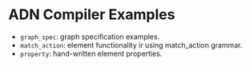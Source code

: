 # ADN Compiler Examples

* `graph_spec`: graph specification examples.
* `match_action`: element functionality ir using match_action grammar.
* `property`: hand-written element properties.